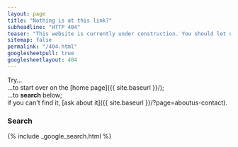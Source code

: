```yaml
---
layout: page
title: "Nothing is at this link?"
subheadline: "HTTP 404"
teaser: "This website is currently under construction. You should let us know if you see this page."
sitemap: false
permalink: "/404.html"
googlesheetpull: true
googlesheetlayout: 404
---
```


Try...  
...to start over on the [home page]({{ site.baseurl }}/);  
...to **search** below;  
if you can't find it, [ask about it]({{ site.baseurl }}/?page=aboutus-contact).

### Search

{% include _google_search.html %}
